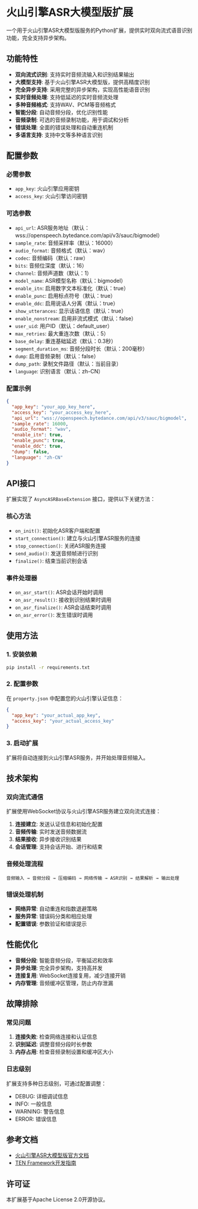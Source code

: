 # 火山引擎ASR大模型版扩展

一个用于火山引擎ASR大模型版服务的Python扩展，提供实时双向流式语音识别功能，完全支持异步架构。

## 功能特性

- **双向流式识别**: 支持实时音频流输入和识别结果输出
- **大模型支持**: 基于火山引擎ASR大模型版，提供高精度识别
- **完全异步支持**: 采用完整的异步架构，实现高性能语音识别
- **实时音频处理**: 支持低延迟的实时音频流处理
- **多种音频格式**: 支持WAV、PCM等音频格式
- **智能分段**: 自动音频分段，优化识别性能
- **音频录制**: 可选的音频录制功能，用于调试和分析
- **错误处理**: 全面的错误处理和自动重连机制
- **多语言支持**: 支持中文等多种语言识别

## 配置参数

### 必需参数

- `app_key`: 火山引擎应用密钥
- `access_key`: 火山引擎访问密钥

### 可选参数

- `api_url`: ASR服务地址（默认：wss://openspeech.bytedance.com/api/v3/sauc/bigmodel）
- `sample_rate`: 音频采样率（默认：16000）
- `audio_format`: 音频格式（默认：wav）
- `codec`: 音频编码（默认：raw）
- `bits`: 音频位深度（默认：16）
- `channel`: 音频声道数（默认：1）
- `model_name`: ASR模型名称（默认：bigmodel）
- `enable_itn`: 启用数字文本标准化（默认：true）
- `enable_punc`: 启用标点符号（默认：true）
- `enable_ddc`: 启用说话人分离（默认：true）
- `show_utterances`: 显示话语信息（默认：true）
- `enable_nonstream`: 启用非流式模式（默认：false）
- `user_uid`: 用户ID（默认：default_user）
- `max_retries`: 最大重连次数（默认：5）
- `base_delay`: 重连基础延迟（默认：0.3秒）
- `segment_duration_ms`: 音频分段时长（默认：200毫秒）
- `dump`: 启用音频录制（默认：false）
- `dump_path`: 录制文件路径（默认：当前目录）
- `language`: 识别语言（默认：zh-CN）

### 配置示例

```json
{
  "app_key": "your_app_key_here",
  "access_key": "your_access_key_here",
  "api_url": "wss://openspeech.bytedance.com/api/v3/sauc/bigmodel",
  "sample_rate": 16000,
  "audio_format": "wav",
  "enable_itn": true,
  "enable_punc": true,
  "enable_ddc": true,
  "dump": false,
  "language": "zh-CN"
}
```

## API接口

扩展实现了 `AsyncASRBaseExtension` 接口，提供以下关键方法：

### 核心方法

- `on_init()`: 初始化ASR客户端和配置
- `start_connection()`: 建立与火山引擎ASR服务的连接
- `stop_connection()`: 关闭ASR服务连接
- `send_audio()`: 发送音频帧进行识别
- `finalize()`: 结束当前识别会话

### 事件处理器

- `on_asr_start()`: ASR会话开始时调用
- `on_asr_result()`: 接收到识别结果时调用
- `on_asr_finalize()`: ASR会话结束时调用
- `on_asr_error()`: 发生错误时调用

## 使用方法

### 1. 安装依赖

```bash
pip install -r requirements.txt
```

### 2. 配置参数

在 `property.json` 中配置您的火山引擎认证信息：

```json
{
  "app_key": "your_actual_app_key",
  "access_key": "your_actual_access_key"
}
```

### 3. 启动扩展

扩展将自动连接到火山引擎ASR服务，并开始处理音频输入。

## 技术架构

### 双向流式通信

扩展使用WebSocket协议与火山引擎ASR服务建立双向流式连接：

1. **连接建立**: 发送认证信息和初始化配置
2. **音频传输**: 实时发送音频数据流
3. **结果接收**: 异步接收识别结果
4. **会话管理**: 支持会话开始、进行和结束

### 音频处理流程

```
音频输入 → 音频分段 → 压缩编码 → 网络传输 → ASR识别 → 结果解析 → 输出处理
```

### 错误处理机制

- **网络异常**: 自动重连和指数退避策略
- **服务异常**: 错误码分类和相应处理
- **配置错误**: 参数验证和错误提示

## 性能优化

- **音频分段**: 智能音频分段，平衡延迟和效率
- **异步处理**: 完全异步架构，支持高并发
- **连接复用**: WebSocket连接复用，减少连接开销
- **内存管理**: 音频缓冲区管理，防止内存泄漏

## 故障排除

### 常见问题

1. **连接失败**: 检查网络连接和认证信息
2. **识别延迟**: 调整音频分段时长参数
3. **内存占用**: 检查音频录制设置和缓冲区大小

### 日志级别

扩展支持多种日志级别，可通过配置调整：

- DEBUG: 详细调试信息
- INFO: 一般信息
- WARNING: 警告信息
- ERROR: 错误信息

## 参考文档

- [火山引擎ASR大模型版官方文档](https://www.volcengine.com/docs/6561/1354869)
- [TEN Framework开发指南](https://github.com/ten-framework/ten-framework)

## 许可证

本扩展基于Apache License 2.0开源协议。
